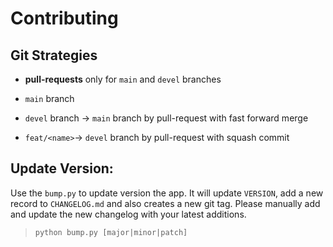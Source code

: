 # Contributing

## Git Strategies

- **pull-requests** only for `main` and `devel` branches

- `main` branch
- `devel` branch -> `main` branch by pull-request with fast forward merge
- `feat/<name>`-> `devel` branch by pull-request with squash commit


## Update Version:

Use the `bump.py` to update version the app. It will update `VERSION`, add a new record to `CHANGELOG.md` and also creates a new git tag. Please manually add and update the new changelog with your latest additions.

> `python bump.py [major|minor|patch]`
